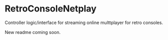 # RetroConsoleNetplay
Controller logic/interface for streaming online multtplayer for retro consoles.

New readme coming soon.

